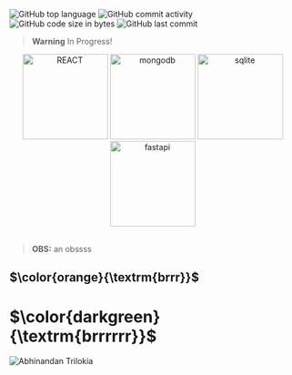 ![GitHub top language](https://img.shields.io/github/languages/top/hbatistuzzo/mobile_app)
![GitHub commit activity](https://img.shields.io/github/commit-activity/m/hbatistuzzo/mobile_app)
![GitHub code size in bytes](https://img.shields.io/github/languages/code-size/hbatistuzzo/mobile_app)
![GitHub last commit](https://img.shields.io/github/last-commit/hbatistuzzo/mobile_app)

> __Warning__ In Progress!


<div align="center">
  <img alt="REACT " width="150" src="https://cdn.jsdelivr.net/gh/devicons/devicon@latest/icons/react/react-original.svg" />
  <img alt="mongodb" width="150" src="https://cdn.jsdelivr.net/gh/devicons/devicon@latest/icons/mongodb/mongodb-plain-wordmark.svg"/>
  
  <img alt="sqlite" width="150" src="https://cdn.jsdelivr.net/gh/devicons/devicon@latest/icons/sqlite/sqlite-original.svg" />
  <img alt="fastapi" width="150" src="https://cdn.jsdelivr.net/gh/devicons/devicon@latest/icons/fastapi/fastapi-original.svg" />

</div>

<br>

>__OBS:__ an obssss


## $\color{orange}{\textrm{brrr}}$


# $\color{darkgreen}{\textrm{brrrrrr}}$

![Abhinandan Trilokia](https://raw.githubusercontent.com/Trilokia/Trilokia/379277808c61ef204768a61bbc5d25bc7798ccf1/bottom_header.svg)